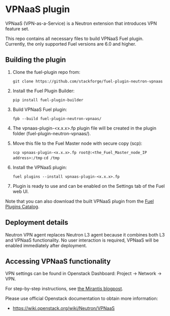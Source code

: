 VPNaaS plugin
=============

VPNaaS (VPN-as-a-Service) is a Neutron extension that introduces VPN feature set.

This repo contains all necessary files to build VPNaaS Fuel plugin.
Currently, the only supported Fuel versions are 6.0 and higher.

Building the plugin
-------------------

1. Clone the fuel-plugin repo from:

    ``git clone https://github.com/stackforge/fuel-plugin-neutron-vpnaas``

2. Install the Fuel Plugin Builder:

    ``pip install fuel-plugin-builder``

3. Build VPNaaS Fuel plugin:

   ``fpb --build fuel-plugin-neutron-vpnaas/``

4. The vpnaas-plugin-<x.x.x>.fp plugin file will be created in the plugin folder
   (fuel-plugin-neutron-vpnaas/).

5. Move this file to the Fuel Master node with secure copy (scp):

   ``scp vpnaas-plugin-<x.x.x>.fp root@:<the_Fuel_Master_node_IP address>:/tmp``
   ``cd /tmp``

6. Install the VPNaaS plugin:

   ``fuel plugins --install vpnaas-plugin-<x.x.x>.fp``

6. Plugin is ready to use and can be enabled on the Settings tab of the Fuel web UI.

Note that you can also download the built VPNaaS
plugin from
the [Fuel Plugins Catalog](https://software.mirantis.com/download-mirantis-openstack-fuel-plug-ins/).

Deployment details
------------------

Neutron VPN agent replaces Neutron L3 agent
because it combines both L3 and
VPNaaS functionality. No user interaction is required,
VPNaaS will be enabled
immediately after deployment.

Accessing VPNaaS functionality
------------------------------

VPN settings can be found in Openstack Dashboard:
Project -> Network -> VPN.

For step-by-step instructions, see [the Mirantis blogpost](https://www.mirantis.com/blog/mirantis-openstack-express-vpn-service-vpnaas-step-step/).

Please use official Openstack documentation to obtain more information:
- https://wiki.openstack.org/wiki/Neutron/VPNaaS



